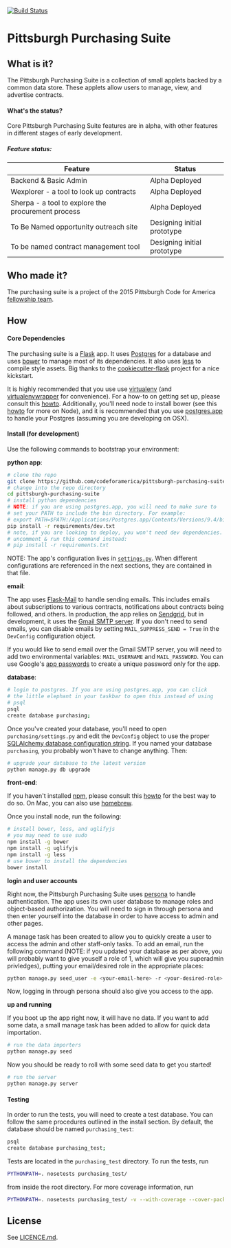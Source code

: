 [![Build Status](https://travis-ci.org/codeforamerica/pittsburgh-purchasing-suite.svg?branch=master)](https://travis-ci.org/codeforamerica/pittsburgh-purchasing-suite)

# Pittsburgh Purchasing Suite

## What is it?

The Pittsburgh Purchasing Suite is a collection of small applets backed by a common data store. These applets allow users to manage, view, and advertise contracts.

#### What's the status?
Core Pittsburgh Purchasing Suite features are in alpha, with other features in different stages of early development.

##### Feature status:

| Feature | Status |
|---------|--------|
| Backend & Basic Admin | Alpha Deployed |
| Wexplorer - a tool to look up contracts | Alpha Deployed |
| Sherpa - a tool to explore the procurement process | Alpha Deployed |
| To Be Named opportunity outreach site | Designing initial prototype |
| To be named contract management tool | Designing initial prototype |

## Who made it?
The purchasing suite is a project of the 2015 Pittsburgh Code for America [fellowship team](http://codeforamerica.org/governments/pittsburgh).

## How
#### Core Dependencies
The purchasing suite is a [Flask](http://flask.pocoo.org/) app. It uses [Postgres](http://www.postgresql.org/) for a database and uses [bower](http://bower.io/) to manage most of its dependencies. It also uses [less](http://lesscss.org/) to compile style assets. Big thanks to the [cookiecutter-flask](https://github.com/sloria/cookiecutter-flask) project for a nice kickstart.

It is highly recommended that you use use [virtualenv](https://readthedocs.org/projects/virtualenv/) (and [virtualenvwrapper](https://virtualenvwrapper.readthedocs.org/en/latest/) for convenience). For a how-to on getting set up, please consult this [howto](https://github.com/codeforamerica/howto/blob/master/Python-Virtualenv.md). Additionally, you'll need node to install bower (see this [howto](https://github.com/codeforamerica/howto/blob/master/Node.js.md) for more on Node), and it is recommended that you use [postgres.app](http://postgresapp.com/) to handle your Postgres (assuming you are developing on OSX).

#### Install (for development)
Use the following commands to bootstrap your environment:

**python app**:

```bash
# clone the repo
git clone https://github.com/codeforamerica/pittsburgh-purchasing-suite
# change into the repo directory
cd pittsburgh-purchasing-suite
# install python dependencies
# NOTE: if you are using postgres.app, you will need to make sure to
# set your PATH to include the bin directory. For example:
# export PATH=$PATH:/Applications/Postgres.app/Contents/Versions/9.4/bin/
pip install -r requirements/dev.txt
# note, if you are looking to deploy, you won't need dev dependencies.
# uncomment & run this command instead:
# pip install -r requirements.txt
```

NOTE: The app's configuration lives in [`settings.py`](https://github.com/codeforamerica/pittsburgh-purchasing-suite/blob/master/purchasing/settings.py). When different configurations are referenced in the next sections, they are contained in that file.

**email**:

The app uses [Flask-Mail](https://pythonhosted.org/Flask-Mail/) to handle sending emails. This includes emails about subscriptions to various contracts, notifications about contracts being followed, and others. In production, the app relies on [Sendgrid](https://sendgrid.com/), but in development, it uses the [Gmail SMTP server](https://support.google.com/a/answer/176600?hl=en). If you don't need to send emails, you can disable emails by setting `MAIL_SUPPRESS_SEND = True` in the `DevConfig` configuration object.

If you would like to send email over the Gmail SMTP server, you will need to add two environmental variables: `MAIL_USERNAME` and `MAIL_PASSWORD`. You can use Google's [app passwords](https://support.google.com/accounts/answer/185833?hl=en) to create a unique password only for the app.

**database**:

```bash
# login to postgres. If you are using postgres.app, you can click
# the little elephant in your taskbar to open this instead of using
# psql
psql
create database purchasing;
```

Once you've created your database, you'll need to open `purchasing/settings.py` and edit the `DevConfig` object to use the proper [SQLAlchemy database configuration string](http://docs.sqlalchemy.org/en/rel_1_0/core/engines.html#postgresql). If you named your database `purchasing`, you probably won't have to change anything. Then:

```bash
# upgrade your database to the latest version
python manage.py db upgrade
```

**front-end**:

If you haven't installed [npm](https://www.npmjs.com/), please consult this [howto](https://github.com/codeforamerica/howto/blob/master/Node.js.md#install) for the best way to do so. On Mac, you can also use [homebrew](http://brew.sh/).

Once you install node, run the following:

```bash
# install bower, less, and uglifyjs
# you may need to use sudo
npm install -g bower
npm install -g uglifyjs
npm install -g less
# use bower to install the dependencies
bower install
```

**login and user accounts**

Right now, the Pittsburgh Purchasing Suite uses [persona](https://login.persona.org/about) to handle authentication. The app uses its own user database to manage roles and object-based authorization. You will need to sign in through persona and then enter yourself into the database in order to have access to admin and other pages.

A manage task has been created to allow you to quickly create a user to access the admin and other staff-only tasks. To add an email, run the following command (NOTE: if you updated your database as per above, you will probably want to give youself a role of 1, which will give you superadmin privledges), putting your email/desired role in the appropriate places:

```bash
python manage.py seed_user -e <your-email-here> -r <your-desired-role>
```

Now, logging in through persona should also give you access to the app.

**up and running**

If you boot up the app right now, it will have no data. If you want to add some data, a small manage task has been added to allow for quick data importation.

```bash
# run the data importers
python manage.py seed
```

Now you should be ready to roll with some seed data to get you started!

```bash
# run the server
python manage.py server
```

#### Testing

In order to run the tests, you will need to create a test database. You can follow the same procedures outlined in the install section. By default, the database should be named `purchasing_test`:

```bash
psql
create database purchasing_test;
```

Tests are located in the `purchasing_test` directory. To run the tests, run

```bash
PYTHONPATH=. nosetests purchasing_test/
```

from inside the root directory. For more coverage information, run

```bash
PYTHONPATH=. nosetests purchasing_test/ -v --with-coverage --cover-package=purchasing_test --cover-erase
```

## License
See [LICENCE.md](https://github.com/codeforamerica/pittsburgh-purchasing-suite/blob/master/LICENCE.md).
